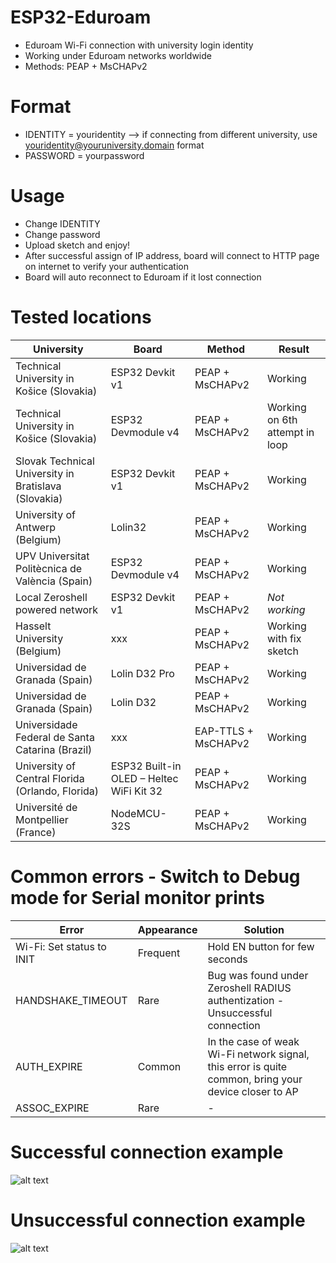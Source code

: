# ESP32-Eduroam
* Eduroam Wi-Fi connection with university login identity
* Working under Eduroam networks worldwide
* Methods: PEAP + MsCHAPv2

# Format
* IDENTITY = youridentity   --> if connecting from different university, use youridentity@youruniversity.domain format
* PASSWORD = yourpassword

# Usage
* Change IDENTITY
* Change password
* Upload sketch and enjoy!
* After successful assign of IP address, board will connect to HTTP page on internet to verify your authentication
* Board will auto reconnect to Eduroam if it lost connection

# Tested locations
<!-- vale off -->
|University|Board|Method|Result|
|-------------|-------------| -----|------|
|Technical University in Košice (Slovakia)|ESP32 Devkit v1|PEAP + MsCHAPv2|Working|
|Technical University in Košice (Slovakia)|ESP32 Devmodule v4|PEAP + MsCHAPv2|Working on 6th attempt in loop|
|Slovak Technical University in Bratislava (Slovakia)|ESP32 Devkit v1|PEAP + MsCHAPv2|Working|
|University of Antwerp (Belgium)|Lolin32|PEAP + MsCHAPv2|Working|
|UPV Universitat Politècnica de València (Spain)|ESP32 Devmodule v4|PEAP + MsCHAPv2|Working|
|Local Zeroshell powered network|ESP32 Devkit v1|PEAP + MsCHAPv2|*Not working*|
|Hasselt University (Belgium)|xxx|PEAP + MsCHAPv2|Working with fix sketch|
|Universidad de Granada (Spain)|Lolin D32 Pro|PEAP + MsCHAPv2|Working|
|Universidad de Granada (Spain)|Lolin D32|PEAP + MsCHAPv2|Working|
|Universidade Federal de Santa Catarina (Brazil)|xxx|EAP-TTLS + MsCHAPv2|Working|
|University of Central Florida (Orlando, Florida)|ESP32 Built-in OLED – Heltec WiFi Kit 32|PEAP + MsCHAPv2|Working|
|Université de Montpellier (France)|NodeMCU-32S|PEAP + MsCHAPv2|Working|
<!-- vale on -->

# Common errors - Switch to Debug mode for Serial monitor prints
|Error|Appearance|Solution|
|-------------|-------------|-------------|
|Wi-Fi: Set status to INIT|Frequent|Hold EN button for few seconds|
|HANDSHAKE_TIMEOUT|Rare|Bug was found under Zeroshell RADIUS authentization - Unsuccessful connection|
|AUTH_EXPIRE|Common|In the case of weak Wi-Fi network signal, this error is quite common, bring your device closer to AP|
|ASSOC_EXPIRE|Rare|-|
# Successful connection example
 ![alt text](https://i.nahraj.to/f/24Kc.png)
# Unsuccessful connection example
 ![alt text](https://camo.githubusercontent.com/87e47d1b27f4e8ace87423e40e8edbce7983bafa/68747470733a2f2f692e6e616872616a2e746f2f662f323435572e504e47)
